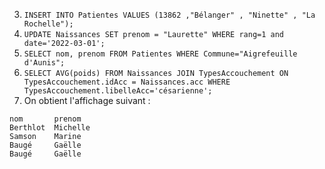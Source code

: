 3. `INSERT INTO Patientes VALUES (13862 ,"Bélanger" , "Ninette" , "La Rochelle");`
4. `UPDATE Naissances SET prenom = "Laurette" WHERE rang=1 and date='2022-03-01';` 
5. `SELECT nom, prenom FROM Patientes WHERE Commune="Aigrefeuille d'Aunis";`
6. `SELECT AVG(poids) FROM Naissances JOIN TypesAccouchement ON  TypesAccouchement.idAcc = Naissances.acc
    WHERE TypesAccouchement.libelleAcc='césarienne';` 
7. On obtient l'affichage suivant : 
```
nom       prenom
Berthlot  Michelle
Samson    Marine
Baugé     Gaëlle
Baugé     Gaëlle
```

